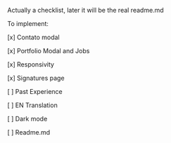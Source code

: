 Actually a checklist, later it will be the real readme.md

To implement:

[x] Contato modal

[x] Portfolio Modal and Jobs

[x] Responsivity

[x] Signatures page

[ ] Past Experience

[ ] EN Translation

[ ] Dark mode

[ ] Readme.md
